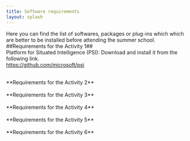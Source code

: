```yaml
---
title: Software requirements
layout: splash
---
```

Here you can find the list of softwares, packages or plug-ins which which are better to be installed before attending the summer school.
<br />
##Requirements for the Activity 1##
<br />
Platform for Situated Intelligence (PSI): Download and install it from the following link.
<br />
https://github.com/microsoft/psi
<br />

<br />
**Requirements for the Activity 2**
<br />

<br />
**Requirements for the Activity 3**
<br />

<br />
**Requirements for the Activity 4**
<br />

<br />
**Requirements for the Activity 5**
<br />

<br />
**Requirements for the Activity 6**
<br />
